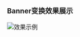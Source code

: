 ### Banner变换效果展示
![效果示例](https://github.com/MirkoWu/UzBanner/blob/master/screenshoot/banner.png.png)